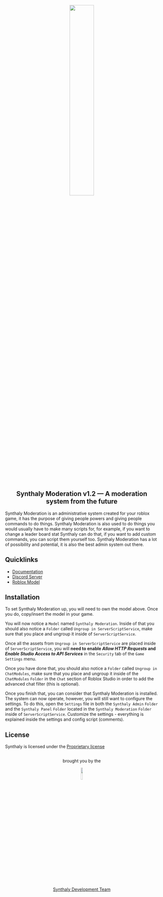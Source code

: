 <div align="center">
	<img width="40%" src="https://i.imgur.com/kPXOr0r.png">
	<h2 align="center"> Synthaly Moderation v1.2 — A moderation system from the future</h2>
</div>
<div
	<p>
Synthaly Moderation is an administrative system created for your roblox game, it has the purpose of giving people powers and giving people commands to do things. Synthaly Moderation is also used to do things you would usually have to make many scripts for, for example, if you want to change a leader board stat Synthaly can do that, if you want to add custom commands, you can script them yourself too.
Synthaly Moderation has a lot of possibility and potential, it is also the best admin system out there.
	</p>
</div>
<div>
	<h2>Quicklinks</h2>
	<ul>
		<li><a href="https://devforum.roblox.com/t/2398139/">Documentation</a></li>
		<li><a href="https://discord.com/invite/qybqRx6qV6/">Discord Server</a></li>
		<li><a href="https://www.roblox.com/library/13573433642/">Roblox Model</a></li>
	</ul>
</div>
<div>
	<h2>Installation</h2>
To set Synthaly Moderation up, you will need to own the model above. Once you do, copy/insert the model in your game.

You will now notice a `Model` named `Synthaly Moderation`. Inside of that you should also notice a `Folder` called `Ungroup in ServerScriptService`, make sure that you place and ungroup it inside of `ServerScriptService`.

Once all the assets from `Ungroup in ServerScriptService` are placed inside of `ServerScriptService`, you will **need to enable *Allow HTTP Requests* and *Enable Studio Access to API Services*** in the `Security` tab of the `Game Settings` menu.

Once you have done that, you should also notice a `Folder` called `Ungroup in ChatModules`, make sure that you place and ungroup it inside of the `ChatModules` `Folder` in the `Chat` section of Roblox Studio in order to add the advanced chat filter (this is optional).

Once you finish that, you can consider that Synthaly Moderation is installed. The system can now operate, however, you will still want to configure the settings. To do this, open the `Settings` file in both  the `Synthaly Admin` `Folder` and the `Synthaly Panel` `Folder` located in the `Synthaly Moderation` `Folder` inside of `ServerScriptService`. Customize the settings - everything is explained inside the settings and config script (comments).
</div>
<div>
	<h2>License</h2>
	<p>Synthaly is licensed under the <a href="https://github.com/SynthalyUS/Synthaly-Moderation/blob/main/proprietary_license.md">Proprietary license</a></p>
</div>
<div align="center">
	<h2></h2>
	<p>brought you by the</p>
	<img width="10%" href="https://github.com/SynthalyUS/" src="https://i.imgur.com/JthVBZs.png">
	<br>
	<a href="https://github.com/SynthalyUS/">Synthaly Development Team</a>
	<h2></h2>
